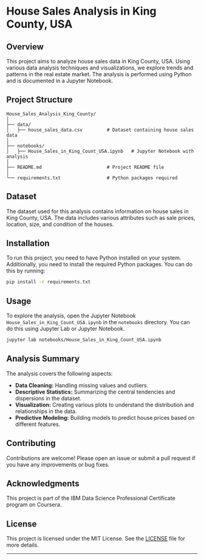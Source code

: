 # House Sales Analysis in King County, USA
## Overview

This project aims to analyze house sales data in King County, USA. Using various data analysis techniques and visualizations, we explore trends and patterns in the real estate market. The analysis is performed using Python and is documented in a Jupyter Notebook.

## Project Structure

```
House_Sales_Analysis_King_County/
│
├── data/
│   ├── house_sales_data.csv         # Dataset containing house sales data
│
├── notebooks/
│   ├── House_Sales_in_King_Count_USA.ipynb   # Jupyter Notebook with analysis
│
├── README.md                        # Project README file
│
└── requirements.txt                 # Python packages required
```

## Dataset

The dataset used for this analysis contains information on house sales in King County, USA. The data includes various attributes such as sale prices, location, size, and condition of the houses.

## Installation

To run this project, you need to have Python installed on your system. Additionally, you need to install the required Python packages. You can do this by running:

```bash
pip install -r requirements.txt
```

## Usage

To explore the analysis, open the Jupyter Notebook `House_Sales_in_King_Count_USA.ipynb` in the `notebooks` directory. You can do this using Jupyter Lab or Jupyter Notebook.

```bash
jupyter lab notebooks/House_Sales_in_King_Count_USA.ipynb
```

## Analysis Summary

The analysis covers the following aspects:

- **Data Cleaning:** Handling missing values and outliers.
- **Descriptive Statistics:** Summarizing the central tendencies and dispersions in the dataset.
- **Visualization:** Creating various plots to understand the distribution and relationships in the data.
- **Predictive Modeling:** Building models to predict house prices based on different features.

## Contributing

Contributions are welcome! Please open an issue or submit a pull request if you have any improvements or bug fixes.


## Acknowledgments
This project is part of the IBM Data Science Professional Certificate program on Coursera.


## License

This project is licensed under the MIT License. See the [LICENSE](LICENSE) file for more details.


---
